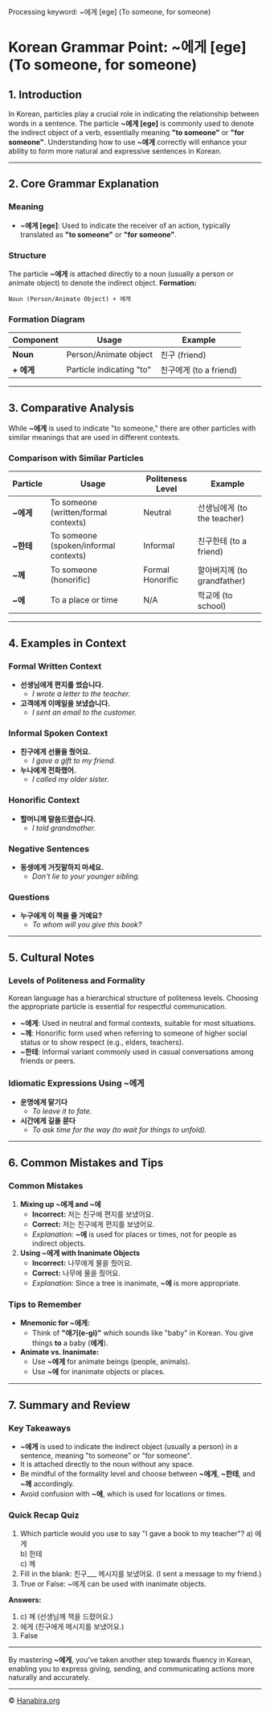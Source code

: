 Processing keyword: ~에게 [ege] (To someone, for someone)
# Korean Grammar Point: ~에게 [ege] (To someone, for someone)

## 1. Introduction
In Korean, particles play a crucial role in indicating the relationship between words in a sentence. The particle **~에게 [ege]** is commonly used to denote the indirect object of a verb, essentially meaning **"to someone"** or **"for someone"**. Understanding how to use **~에게** correctly will enhance your ability to form more natural and expressive sentences in Korean.

---
## 2. Core Grammar Explanation
### Meaning
- **~에게 [ege]**: Used to indicate the receiver of an action, typically translated as **"to someone"** or **"for someone"**.
### Structure
The particle **~에게** is attached directly to a noun (usually a person or animate object) to denote the indirect object.
**Formation:**
```
Noun (Person/Animate Object) + 에게
```
### Formation Diagram

| Component                  | Usage                     | Example           |
|----------------------------|---------------------------|-------------------|
| **Noun**                   | Person/Animate object     | 친구 (friend)     |
| **+ 에게**                 | Particle indicating "to"  | 친구에게 (to a friend) |

---
## 3. Comparative Analysis
While **~에게** is used to indicate "to someone," there are other particles with similar meanings that are used in different contexts.
### Comparison with Similar Particles

| Particle    | Usage                                 | Politeness Level | Example                      |
|-------------|---------------------------------------|------------------|------------------------------|
| **~에게**   | To someone (written/formal contexts)  | Neutral          | 선생님에게 (to the teacher)  |
| **~한테**   | To someone (spoken/informal contexts) | Informal         | 친구한테 (to a friend)       |
| **~께**     | To someone (honorific)                | Formal Honorific | 할아버지께 (to grandfather)  |
| **~에**     | To a place or time                    | N/A              | 학교에 (to school)           |

---
## 4. Examples in Context
### Formal Written Context
- **선생님에게 편지를 썼습니다.**
  - *I wrote a letter to the teacher.*
- **고객에게 이메일을 보냈습니다.**
  - *I sent an email to the customer.*
### Informal Spoken Context
- **친구에게 선물을 줬어요.**
  - *I gave a gift to my friend.*
- **누나에게 전화했어.**
  - *I called my older sister.*
### Honorific Context
- **할머니께 말씀드렸습니다.**
  - *I told grandmother.*
### Negative Sentences
- **동생에게 거짓말하지 마세요.**
  - *Don't lie to your younger sibling.*
### Questions
- **누구에게 이 책을 줄 거예요?**
  - *To whom will you give this book?*
---
## 5. Cultural Notes
### Levels of Politeness and Formality
Korean language has a hierarchical structure of politeness levels. Choosing the appropriate particle is essential for respectful communication.
- **~에게**: Used in neutral and formal contexts, suitable for most situations.
- **~께**: Honorific form used when referring to someone of higher social status or to show respect (e.g., elders, teachers).
- **~한테**: Informal variant commonly used in casual conversations among friends or peers.
### Idiomatic Expressions Using ~에게
- **운명에게 맡기다**
  - *To leave it to fate.*
- **시간에게 길을 묻다**
  - *To ask time for the way (to wait for things to unfold).*
---
## 6. Common Mistakes and Tips
### Common Mistakes
1. **Mixing up ~에게 and ~에**
   - **Incorrect:** 저는 친구에 편지를 보냈어요.
   - **Correct:** 저는 친구에게 편지를 보냈어요.
   - *Explanation:* **~에** is used for places or times, not for people as indirect objects.
2. **Using ~에게 with Inanimate Objects**
   - **Incorrect:** 나무에게 물을 줬어요.
   - **Correct:** 나무에 물을 줬어요.
   - *Explanation:* Since a tree is inanimate, **~에** is more appropriate.
### Tips to Remember
- **Mnemonic for ~에게:**
  - Think of **"애기(e-gi)"** which sounds like "baby" in Korean. You give things **to** a baby (**에게**).
- **Animate vs. Inanimate:**
  - Use **~에게** for animate beings (people, animals).
  - Use **~에** for inanimate objects or places.
---
## 7. Summary and Review
### Key Takeaways
- **~에게** is used to indicate the indirect object (usually a person) in a sentence, meaning "to someone" or "for someone".
- It is attached directly to the noun without any space.
- Be mindful of the formality level and choose between **~에게**, **~한테**, and **~께** accordingly.
- Avoid confusion with **~에**, which is used for locations or times.
### Quick Recap Quiz
1. Which particle would you use to say "I gave a book to my teacher"?
   a) 에게  
   b) 한테  
   c) 께  
2. Fill in the blank: 친구___ 메시지를 보냈어요. (I sent a message to my friend.)
3. True or False: ~에게 can be used with inanimate objects.

**Answers:**
1. c) 께 (선생님께 책을 드렸어요.)
2. 에게 (친구에게 메시지를 보냈어요.)
3. False
---
By mastering **~에게**, you've taken another step towards fluency in Korean, enabling you to express giving, sending, and communicating actions more naturally and accurately.

---
© [Hanabira.org](https://hanabira.org)
